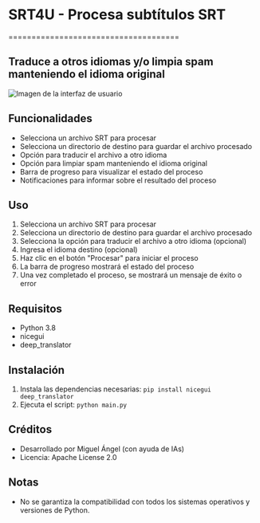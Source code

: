 # SRT4U - Procesa subtítulos SRT
=====================================

## Traduce a otros idiomas y/o limpia spam manteniendo el idioma original

![Imagen de la interfaz de usuario](https://i.imgur.com/Qu46J7a.png)

## Funcionalidades

* Selecciona un archivo SRT para procesar
* Selecciona un directorio de destino para guardar el archivo procesado
* Opción para traducir el archivo a otro idioma
* Opción para limpiar spam manteniendo el idioma original
* Barra de progreso para visualizar el estado del proceso
* Notificaciones para informar sobre el resultado del proceso

## Uso

1. Selecciona un archivo SRT para procesar
2. Selecciona un directorio de destino para guardar el archivo procesado
3. Selecciona la opción para traducir el archivo a otro idioma (opcional)
4. Ingresa el idioma destino (opcional)
5. Haz clic en el botón "Procesar" para iniciar el proceso
6. La barra de progreso mostrará el estado del proceso
7. Una vez completado el proceso, se mostrará un mensaje de éxito o error

## Requisitos

* Python 3.8
* nicegui
* deep_translator

## Instalación

1. Instala las dependencias necesarias: `pip install nicegui deep_translator`
2. Ejecuta el script: `python main.py`

## Créditos

* Desarrollado por Miguel Ángel (con ayuda de IAs)
* Licencia: Apache License 2.0

## Notas

* No se garantiza la compatibilidad con todos los sistemas operativos y versiones de Python.
